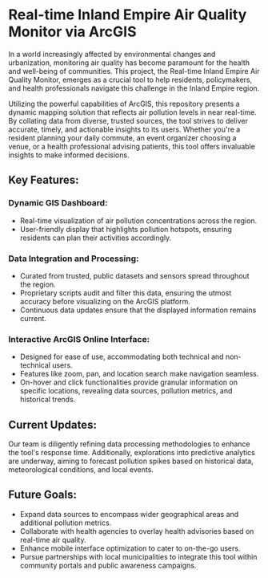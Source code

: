 # Real-time Inland Empire Air Quality Monitor via ArcGIS
In a world increasingly affected by environmental changes and urbanization, monitoring air quality has become paramount for the health and well-being of communities. This project, the Real-time Inland Empire Air Quality Monitor, emerges as a crucial tool to help residents, policymakers, and health professionals navigate this challenge in the Inland Empire region.

Utilizing the powerful capabilities of ArcGIS, this repository presents a dynamic mapping solution that reflects air pollution levels in near real-time. By collating data from diverse, trusted sources, the tool strives to deliver accurate, timely, and actionable insights to its users. Whether you're a resident planning your daily commute, an event organizer choosing a venue, or a health professional advising patients, this tool offers invaluable insights to make informed decisions.

## Key Features:

### **Dynamic GIS Dashboard:**
- Real-time visualization of air pollution concentrations across the region.
- User-friendly display that highlights pollution hotspots, ensuring residents can plan their activities accordingly.
  
### **Data Integration and Processing:**
- Curated from trusted, public datasets and sensors spread throughout the region.
- Proprietary scripts audit and filter this data, ensuring the utmost accuracy before visualizing on the ArcGIS platform.
- Continuous data updates ensure that the displayed information remains current.

### **Interactive ArcGIS Online Interface:**
- Designed for ease of use, accommodating both technical and non-technical users.
- Features like zoom, pan, and location search make navigation seamless.
- On-hover and click functionalities provide granular information on specific locations, revealing data sources, pollution metrics, and historical trends.

## Current Updates:
Our team is diligently refining data processing methodologies to enhance the tool's response time. Additionally, explorations into predictive analytics are underway, aiming to forecast pollution spikes based on historical data, meteorological conditions, and local events.

## Future Goals:
- Expand data sources to encompass wider geographical areas and additional pollution metrics.
- Collaborate with health agencies to overlay health advisories based on real-time air quality.
- Enhance mobile interface optimization to cater to on-the-go users.
- Pursue partnerships with local municipalities to integrate this tool within community portals and public awareness campaigns.

